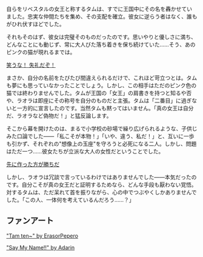 <!-- title: 名前を呼べ -->
<!-- relationship: Enemy -->

自らをリベスタルの女王と称するタムは、すでに王国中にその名を轟かせていました。忠実な仲間たちを集め、その支配を確立。彼女に逆らう者はなく、誰もがひれ伏すほどでした。

それもそのはず、彼女は完璧そのものだったのです。思いやりと優しさに満ち、どんなことにも動じず、常に大人びた落ち着きを保ち続けていた……そう、あのピンクの猫が現れるまでは。

[笑うな！ 失礼だぞ！](#embed:https://www.youtube.com/live/zgioohaY0m4?feature=shared&t=12506)

まさか、自分の名前をたびたび間違えられるだけで、これほど苛立つとは。タムも夢にも思っていなかったことでしょう。しかし、この相手はただのピンク色の猫では終わりませんでした。タムが王国の「女王」の肩書きを持つと知るや否や、ラオラは即座にその称号を自分のものだと主張。タムは「二番目」に過ぎないと一方的に宣言したのです。当然タムも黙ってはいません。「真の女王は自分だ、ラオラなど偽物だ！」と猛反論します。

そこから幕を開けたのは、まるで小学校の砂場で繰り広げられるような、子供じみた口論でした――「私こそが本物！」「いや、違う、私だ！」と、互いに一歩も引かず、それぞれの"想像上の玉座"を守ろうと必死になる二人。しかし、問題はただ一つ……彼女たちが立派な大人の女性だということでした。

[先に作った方が勝ちだ](#embed:https://www.youtube.com/live/8ybUOw9NhMc?feature=shared&t=13146)

しかし、ラオラは冗談で言っているわけではありませんでした――本気だったのです。自分こそが真の女王だと証明するためなら、どんな手段も厭わない覚悟。対するタムは、ただ呆れて首を振りながら、心の中でつぶやくしかありませんでした。「この人、一体何を考えているんだろう……？」

## ファンアート

["Tam ten~" by ErasorPepero](https://x.com/erasopepero232/status/1830564734657331247)

["Say My Name!!" by Adarin](https://x.com/AdarinSinner/status/1830536762684543004)